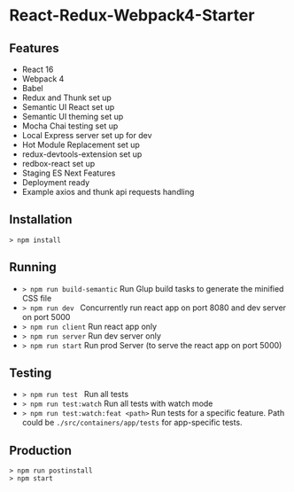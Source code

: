# React-Redux-Webpack4-Starter

## Features

* React 16
* Webpack 4
* Babel
* Redux and Thunk set up
* Semantic UI React set up
* Semantic UI theming set up
* Mocha Chai testing set up
* Local Express server set up for dev
* Hot Module Replacement set up
* redux-devtools-extension set up
* redbox-react set up
* Staging ES Next Features
* Deployment ready
* Example axios and thunk api requests handling

## Installation

```
> npm install
```

## Running

* `> npm run build-semantic`   Run Glup build tasks to generate the minified CSS file
* `> npm run dev `   Concurrently run react app on port 8080 and dev server on port 5000
* `> npm run client`   Run react app only
* `> npm run server`   Run dev server only
* `> npm run start`   Run prod Server (to serve the react app on port 5000)

## Testing

* `> npm run test `   Run all tests
* `> npm run test:watch`   Run all tests with watch mode
* `> npm run test:watch:feat <path>`   Run tests for a specific feature.
Path could be `./src/containers/app/tests` for app-specific tests.

## Production

```
> npm run postinstall
> npm start
```
